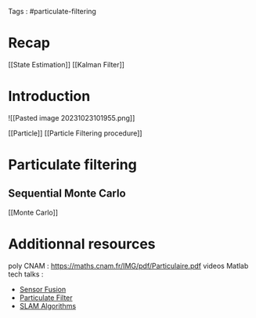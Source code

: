 Tags : #particulate-filtering
# Recap

[[State Estimation]]
[[Kalman Filter]]

# Introduction

![[Pasted image 20231023101955.png]]

[[Particle]]
[[Particle Filtering procedure]]
# Particulate filtering

## Sequential Monte Carlo

[[Monte Carlo]]


# Additionnal resources

poly CNAM : https://maths.cnam.fr/IMG/pdf/Particulaire.pdf
videos Matlab tech talks :
- [Sensor Fusion](https://youtu.be/6qV3YjFppuc?si=mnn7dYawPkMwkLmh)
- [Particulate Filter](https://youtu.be/NrzmH_yerBU?si=FMavXn8eARt5dQmn)
- [SLAM Algorithms](https://youtu.be/saVZtgPyyJQ?si=XUG-PkgEKcV2g4zB)